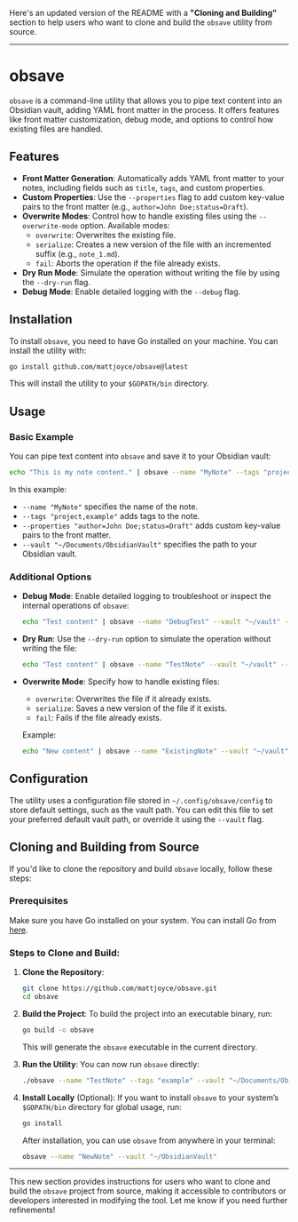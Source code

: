 Here's an updated version of the README with a **"Cloning and Building"** section to help users who want to clone and build the `obsave` utility from source.

---

# obsave

`obsave` is a command-line utility that allows you to pipe text content into an Obsidian vault, adding YAML front matter in the process. It offers features like front matter customization, debug mode, and options to control how existing files are handled.

## Features

- **Front Matter Generation**: Automatically adds YAML front matter to your notes, including fields such as `title`, `tags`, and custom properties.
- **Custom Properties**: Use the `--properties` flag to add custom key-value pairs to the front matter (e.g., `author=John Doe;status=Draft`).
- **Overwrite Modes**: Control how to handle existing files using the `--overwrite-mode` option. Available modes:
  - `overwrite`: Overwrites the existing file.
  - `serialize`: Creates a new version of the file with an incremented suffix (e.g., `note_1.md`).
  - `fail`: Aborts the operation if the file already exists.
- **Dry Run Mode**: Simulate the operation without writing the file by using the `--dry-run` flag.
- **Debug Mode**: Enable detailed logging with the `--debug` flag.

## Installation

To install `obsave`, you need to have Go installed on your machine. You can install the utility with:

```bash
go install github.com/mattjoyce/obsave@latest
```

This will install the utility to your `$GOPATH/bin` directory.

## Usage

### Basic Example

You can pipe text content into `obsave` and save it to your Obsidian vault:

```bash
echo "This is my note content." | obsave --name "MyNote" --tags "project,example" --properties "author=John Doe;status=Draft" --vault "~/Documents/ObsidianVault"
```

In this example:
- `--name "MyNote"` specifies the name of the note.
- `--tags "project,example"` adds tags to the note.
- `--properties "author=John Doe;status=Draft"` adds custom key-value pairs to the front matter.
- `--vault "~/Documents/ObsidianVault"` specifies the path to your Obsidian vault.

### Additional Options

- **Debug Mode**:
  Enable detailed logging to troubleshoot or inspect the internal operations of `obsave`:
  ```bash
  echo "Test content" | obsave --name "DebugTest" --vault "~/vault" --debug
  ```

- **Dry Run**:
  Use the `--dry-run` option to simulate the operation without writing the file:
  ```bash
  echo "Test content" | obsave --name "TestNote" --vault "~/vault" --dry-run
  ```

- **Overwrite Mode**:
  Specify how to handle existing files:
  - `overwrite`: Overwrites the file if it already exists.
  - `serialize`: Saves a new version of the file if it exists.
  - `fail`: Fails if the file already exists.
  
  Example:
  ```bash
  echo "New content" | obsave --name "ExistingNote" --vault "~/vault" --overwrite-mode "overwrite"
  ```

## Configuration

The utility uses a configuration file stored in `~/.config/obsave/config` to store default settings, such as the vault path. You can edit this file to set your preferred default vault path, or override it using the `--vault` flag.

## Cloning and Building from Source

If you'd like to clone the repository and build `obsave` locally, follow these steps:

### Prerequisites

Make sure you have Go installed on your system. You can install Go from [here](https://golang.org/dl/).

### Steps to Clone and Build:

1. **Clone the Repository**:
   ```bash
   git clone https://github.com/mattjoyce/obsave.git
   cd obsave
   ```

2. **Build the Project**:
   To build the project into an executable binary, run:
   ```bash
   go build -o obsave
   ```

   This will generate the `obsave` executable in the current directory.

3. **Run the Utility**:
   You can now run `obsave` directly:
   ```bash
   ./obsave --name "TestNote" --tags "example" --vault "~/Documents/ObsidianVault"
   ```

4. **Install Locally** (Optional):
   If you want to install `obsave` to your system’s `$GOPATH/bin` directory for global usage, run:
   ```bash
   go install
   ```

   After installation, you can use `obsave` from anywhere in your terminal:
   ```bash
   obsave --name "NewNote" --vault "~/ObsidianVault"
   ```

---

This new section provides instructions for users who want to clone and build the `obsave` project from source, making it accessible to contributors or developers interested in modifying the tool. Let me know if you need further refinements!